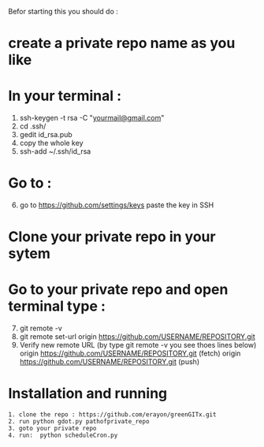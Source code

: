 Befor starting this you should do :

# create a private repo name as you like

# In your terminal :
1. ssh-keygen -t rsa -C "yourmail@gmail.com"
2. cd .ssh/
3. gedit id_rsa.pub
4. copy the whole key
5. ssh-add ~/.ssh/id_rsa

# Go to :
6. go to https://github.com/settings/keys paste the key in SSH

# Clone your private repo in your sytem

# Go to your private repo and open terminal type :
7. git remote -v 
8. git remote set-url origin https://github.com/USERNAME/REPOSITORY.git
9. Verify new remote URL (by type git remote -v you see thoes lines below)
   origin  https://github.com/USERNAME/REPOSITORY.git (fetch)
   origin  https://github.com/USERNAME/REPOSITORY.git (push)
   
# Installation and running
```
1. clone the repo : https://github.com/erayon/greenGITx.git
2. run python gdot.py pathofprivate_repo
3. goto your private repo 
4. run:  python scheduleCron.py 

```

